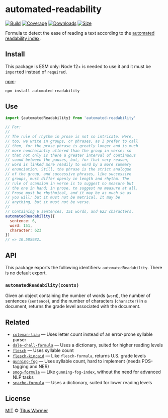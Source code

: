 # automated-readability

[![Build][build-badge]][build]
[![Coverage][coverage-badge]][coverage]
[![Downloads][downloads-badge]][downloads]
[![Size][size-badge]][size]

Formula to detect the ease of reading a text according to the [automated
readability index][formula].

## Install

This package is ESM only: Node 12+ is needed to use it and it must be `import`ed
instead of `require`d.

[npm][]:

```sh
npm install automated-readability
```

## Use

```js
import {automatedReadability} from 'automated-readability'

// For:
//
// The rule of rhythm in prose is not so intricate. Here,
// too, we write in groups, or phrases, as I prefer to call
// them, for the prose phrase is greatly longer and is much
// more nonchalantly uttered than the group in verse; so
// that not only is there a greater interval of continuous
// sound between the pauses, but, for that very reason,
// word is linked more readily to word by a more summary
// enunciation. Still, the phrase is the strict analogue
// of the group, and successive phrases, like successive
// groups, must differ openly in length and rhythm. The
// rule of scansion in verse is to suggest no measure but
// the one in hand; in prose, to suggest no measure at all.
// Prose must be rhythmical, and it may be as much so as
// you will; but it must not be metrical. It may be
// anything, but it must not be verse.
//
// Containing 6 sentences, 151 words, and 623 characters.
automatedReadability({
  sentence: 6,
  word: 151,
  character: 623
})
// => 10.585982…
```

## API

This package exports the following identifiers: `automatedReadability`.
There is no default export.

### `automatedReadability(counts)`

Given an object containing the number of words (`word`), the number of sentences
(`sentence`), and the number of characters  (`character`) in a document, returns
the grade level associated with the document.

## Related

*   [`coleman-liau`](https://github.com/words/coleman-liau)
    — Uses letter count instead of an error-prone syllable parser
*   [`dale-chall-formula`](https://github.com/words/dale-chall-formula)
    — Uses a dictionary, suited for higher reading levels
*   [`flesch`](https://github.com/words/flesch)
    — Uses syllable count
*   [`flesch-kincaid`](https://github.com/words/flesch-kincaid)
    — Like `flesch-formula`, returns U.S. grade levels
*   [`gunning-fog`](https://github.com/words/gunning-fog)
    — Uses syllable count, hard to implement (needs POS-tagging and NER)
*   [`smog-formula`](https://github.com/words/smog-formula)
    — Like `gunning-fog-index`, without the need for advanced NLP tasks
*   [`spache-formula`](https://github.com/words/spache-formula)
    — Uses a dictionary, suited for lower reading levels

## License

[MIT][license] © [Titus Wormer][author]

<!-- Definitions -->

[build-badge]: https://github.com/words/automated-readability/workflows/main/badge.svg

[build]: https://github.com/words/automated-readability/actions

[coverage-badge]: https://img.shields.io/codecov/c/github/words/automated-readability.svg

[coverage]: https://codecov.io/github/words/automated-readability

[downloads-badge]: https://img.shields.io/npm/dm/automated-readability.svg

[downloads]: https://www.npmjs.com/package/automated-readability

[size-badge]: https://img.shields.io/bundlephobia/minzip/automated-readability.svg

[size]: https://bundlephobia.com/result?p=automated-readability

[npm]: https://docs.npmjs.com/cli/install

[license]: license

[author]: https://wooorm.com

[formula]: https://en.wikipedia.org/wiki/Automated_Readability_Index
